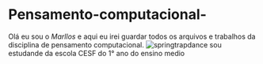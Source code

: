 # Pensamento-computacional-

Olá eu sou o _Marllos_ e aqui eu irei guardar todos os arquivos e trabalhos da disciplina de pensamento computacional.
![springtrapdance](https://media1.tenor.com/m/qYslZ10iy7wAAAAd/spring-trap-dance.gif)
sou estudande da escola CESF do 1° ano do ensino medio 
